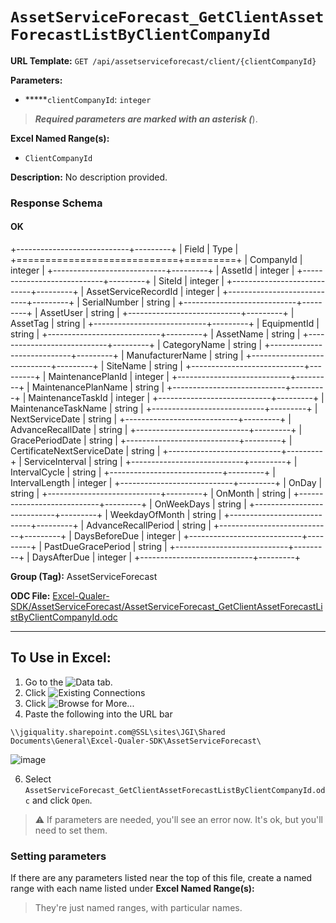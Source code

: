 # `AssetServiceForecast_GetClientAssetForecastListByClientCompanyId`

**URL Template:**
`GET /api/assetserviceforecast/client/{clientCompanyId}`

**Parameters:**
- *****`clientCompanyId`: `integer`


> *****Required parameters are marked with an asterisk (*****).

**Excel Named Range(s):**
- `ClientCompanyId`


**Description:**
No description provided.

### Response Schema

#### OK
+----------------------------+---------+
| Field                      | Type    |
+============================+=========+
| CompanyId                  | integer |
+----------------------------+---------+
| AssetId                    | integer |
+----------------------------+---------+
| SiteId                     | integer |
+----------------------------+---------+
| AssetServiceRecordId       | integer |
+----------------------------+---------+
| SerialNumber               | string  |
+----------------------------+---------+
| AssetUser                  | string  |
+----------------------------+---------+
| AssetTag                   | string  |
+----------------------------+---------+
| EquipmentId                | string  |
+----------------------------+---------+
| AssetName                  | string  |
+----------------------------+---------+
| CategoryName               | string  |
+----------------------------+---------+
| ManufacturerName           | string  |
+----------------------------+---------+
| SiteName                   | string  |
+----------------------------+---------+
| MaintenancePlanId          | integer |
+----------------------------+---------+
| MaintenancePlanName        | string  |
+----------------------------+---------+
| MaintenanceTaskId          | integer |
+----------------------------+---------+
| MaintenanceTaskName        | string  |
+----------------------------+---------+
| NextServiceDate            | string  |
+----------------------------+---------+
| AdvanceRecallDate          | string  |
+----------------------------+---------+
| GracePeriodDate            | string  |
+----------------------------+---------+
| CertificateNextServiceDate | string  |
+----------------------------+---------+
| ServiceInterval            | string  |
+----------------------------+---------+
| IntervalCycle              | string  |
+----------------------------+---------+
| IntervalLength             | integer |
+----------------------------+---------+
| OnDay                      | string  |
+----------------------------+---------+
| OnMonth                    | string  |
+----------------------------+---------+
| OnWeekDays                 | string  |
+----------------------------+---------+
| WeekdayOfMonth             | string  |
+----------------------------+---------+
| AdvanceRecallPeriod        | string  |
+----------------------------+---------+
| DaysBeforeDue              | integer |
+----------------------------+---------+
| PastDueGracePeriod         | string  |
+----------------------------+---------+
| DaysAfterDue               | integer |
+----------------------------+---------+

**Group (Tag):**
AssetServiceForecast

**ODC File:**
[Excel-Qualer-SDK/AssetServiceForecast/AssetServiceForecast_GetClientAssetForecastListByClientCompanyId.odc](https://github.com/Johnson-Gage-Inspection-Inc/qualer-sdk-odc/blob/main/Excel-Qualer-SDK/AssetServiceForecast/AssetServiceForecast_GetClientAssetForecastListByClientCompanyId.odc)

---

To Use in Excel:
---

1. Go to the ![`Data`](https://github.com/user-attachments/assets/da437a70-57b3-4c5b-bb01-4910ece19ed1)
 tab.
3. Click ![Existing Connections](https://github.com/user-attachments/assets/a2f1ed67-b2e0-4c23-ac90-68c870e60289)
4. Click ![`Browse for More...`](https://github.com/user-attachments/assets/8e698494-6865-41e7-b6fa-043aea81809a)
5. Paste the following into the URL bar
```
\\jgiquality.sharepoint.com@SSL\sites\JGI\Shared Documents\General\Excel-Qualer-SDK\AssetServiceForecast\
```

![image](https://github.com/user-attachments/assets/1e1a8d87-0377-446d-aaf5-d78562991db3)

6. Select `AssetServiceForecast_GetClientAssetForecastListByClientCompanyId.odc` and click `Open`.

> ⚠️ If parameters are needed, you'll see an error now. It's ok, but you'll need to set them.

### Setting parameters
If there are any parameters listed near the top of this file, create a named range with each name listed under **Excel Named Range(s):**
> They're just named ranges, with particular names.

